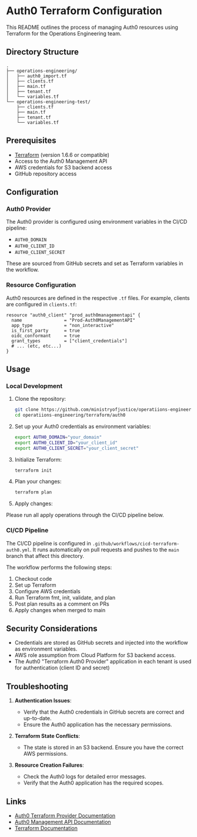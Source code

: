 # Auth0 Terraform Configuration

This README outlines the process of managing Auth0 resources using Terraform for the Operations Engineering team.

## Directory Structure

```text
.
├── operations-engineering/
│   ├── auth0_import.tf
│   ├── clients.tf
│   ├── main.tf
│   ├── tenant.tf
│   └── variables.tf
└── operations-engineering-test/
    ├── clients.tf
    ├── main.tf
    ├── tenant.tf
    └── variables.tf
```

## Prerequisites

- [Terraform](https://www.terraform.io/downloads.html) (version 1.6.6 or compatible)
- Access to the Auth0 Management API
- AWS credentials for S3 backend access
- GitHub repository access

## Configuration

### Auth0 Provider

The Auth0 provider is configured using environment variables in the CI/CD pipeline:

- `AUTH0_DOMAIN`
- `AUTH0_CLIENT_ID`
- `AUTH0_CLIENT_SECRET`

These are sourced from GitHub secrets and set as Terraform variables in the workflow.

### Resource Configuration

Auth0 resources are defined in the respective `.tf` files. For example, clients are configured in `clients.tf`:

```hcl
resource "auth0_client" "prod_auth0managementapi" {
  name                = "Prod-Auth0ManagementAPI"
  app_type            = "non_interactive"
  is_first_party      = true
  oidc_conformant     = true
  grant_types         = ["client_credentials"]
  # ... (etc, etc...)
}
```

## Usage

### Local Development

1. Clone the repository:

   ```bash
   git clone https://github.com/ministryofjustice/operatiions-engineering.git
   cd operatiions-engineering/terraform/auth0
   ```

2. Set up your Auth0 credentials as environment variables:

   ```bash
   export AUTH0_DOMAIN="your_domain"
   export AUTH0_CLIENT_ID="your_client_id"
   export AUTH0_CLIENT_SECRET="your_client_secret"
   ```

3. Initialize Terraform:

   ```bash
   terraform init
   ```

4. Plan your changes:

   ```bash
   terraform plan
   ```

5. Apply changes:

Please run all apply operations through the CI/CD pipeline below.

### CI/CD Pipeline

The CI/CD pipeline is configured in `.github/workflows/cicd-terraform-auth0.yml`. It runs automatically on pull requests and pushes to the `main` branch that affect this directory.

The workflow performs the following steps:

1. Checkout code
2. Set up Terraform
3. Configure AWS credentials
4. Run Terraform fmt, init, validate, and plan
5. Post plan results as a comment on PRs
6. Apply changes when merged to main

## Security Considerations

- Credentials are stored as GitHub secrets and injected into the workflow as environment variables.
- AWS role assumption from Cloud Platform for S3 backend access.
- The Auth0 "Terraform Auth0 Provider" application in each tenant is used for authentication (client ID and secret)

## Troubleshooting

1. **Authentication Issues**:
   - Verify that the Auth0 credentials in GitHub secrets are correct and up-to-date.
   - Ensure the Auth0 application has the necessary permissions.

2. **Terraform State Conflicts**:
   - The state is stored in an S3 backend. Ensure you have the correct AWS permissions.

3. **Resource Creation Failures**:
   - Check the Auth0 logs for detailed error messages.
   - Verify that the Auth0 application has the required scopes.

## Links

- [Auth0 Terraform Provider Documentation](https://registry.terraform.io/providers/auth0/auth0/latest/docs)
- [Auth0 Management API Documentation](https://auth0.com/docs/api/management/v2)
- [Terraform Documentation](https://www.terraform.io/docs/index.html)
